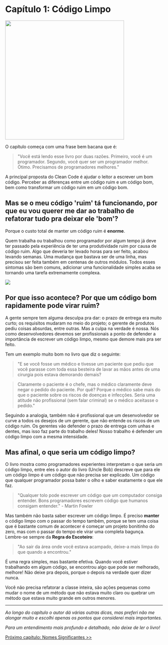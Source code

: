 # Capítulo 1: Código Limpo
<img src="https://res.cloudinary.com/wlion/f_auto,q_auto,c_fill/wlion/2017/04/CleanCode.jpg" width="380">

O capítulo começa com uma frase bem bacana que é:
> "Você está lendo esse livro por duas razões. Primeiro, você é um programador. Segundo, você quer ser um programador melhor. Ótimo. Precisamos de programadores melhores."

A principal proposta do Clean Code é ajudar o leitor a escrever um bom código. Perceber as diferenças entre um código ruim e um código bom, bem como transformar um código ruim em um código bom.

## Mas se o meu código 'ruim' tá funcionando, por que eu vou querer me dar ao trabalho de refatorar tudo pra deixar ele 'bom'?
Porque o custo total de manter um código ruim é **enorme**.

Quem trabalha ou trabalhou como programador por algum tempo já deve ter passado pela experiência de ter uma produtividade ruim por causa de código ruim. Algo que deveria ter levado horas para ser feito, acabou levando semanas. Uma mudança que bastava ser de uma linha, mas precisou ser feita também em centenas de outros módulos. Todos esses sintomas são bem comuns, adicionar uma funcionalidade simples acaba se tornando uma tarefa extremamente complexa.

![](https://i.imgflip.com/429s3u.jpg)

## Por que isso acontece? Por que um código bom rapidamente pode virar ruim?

A gente sempre tem alguma desculpa pra dar: o prazo de entrega era muito curto; os requisitos mudaram no meio do projeto; o gerente de produtos pediu coisas absurdas, entre outras. Mas a culpa na verdade é nossa. Nós como desenvolvedores devemos ser profissionais a ponto de defender a importância de escrever um código limpo, mesmo que demore mais pra ser feito.

Tem um exemplo muito bom no livro que diz o seguinte:
> "E se você fosse um médico e tivesse um paciente que pediu que você parasse com toda essa besteira de lavar as mãos antes de uma cirurgia pois estava demorando demais? 

> Claramente o paciente é o chefe, mas o médico claramente deve negar o pedido do paciente. Por quê? Porque o médico sabe mais do que o paciente sobre os riscos de doenças e infecções. 
> Seria uma atitude não profissional (sem falar criminal) se o médico aceitasse o pedido."

Seguindo a analogia, também não é profissional que um desenvolvedor se curve a todos os desejos de um gerente, que não entende os riscos de um código ruim. Os gerentes vão defender o prazo de entrega com unhas e dentes, mas isso faz parte do trabalho deles! Nosso trabalho é defender um código limpo com a mesma intensidade.


## Mas afinal, o que seria um código limpo?
O livro mostra como programadores experientes interpretam o que seria um código limpo, entre eles o autor do livro (Uncle Bob) descreve que para ele um código limpo é um código que não precisa ser explicado. Um código que qualquer programador possa bater o olho e saber exatamente o que ele faz.
> "Qualquer tolo pode escrever um código que um computador consiga entender. Bons programadores escrevem código que humanos consigam entender." - Martin Fowler

Mas também não basta saber escrever um código limpo. É preciso **manter** o código limpo com o passar do tempo também, porque se tem uma coisa que é bastante comum de acontecer é começar um projeto bonitinho do zero, mas com o passar do tempo ele virar uma completa bagunça. Lembre-se sempre da **Regra do Escoteiro**:
> "Ao sair da área onde você estava acampado, deixe-a mais limpa do que quando a encontrou."

É uma regra simples, mas bastante efetiva. Quando você estiver trabalhando em algum código, se encontrou algo que pode ser melhorado, melhore! Não deixe pra depois, porque o depois na verdade quer dizer nunca.

Você não precisa refatorar a classe inteira, são ações pequenas como mudar o nome de um método que não estava muito claro ou quebrar um método que estava muito grande em outros menores.

---

_Ao longo do capítulo o autor dá várias outras dicas, mas preferi não me alongar muito e escolhi apenas os pontos que considerei mais importantes._

_Para um entendimento mais profundo e detalhado, não deixe de ler o livro!_

[Próximo capítulo: Nomes Significantes >>](https://github.com/allan-pires/cleancode4noobs/blob/master/capitulo-2/nomes-significantes.md)
